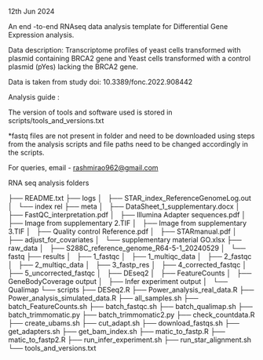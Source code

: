 
12th Jun 2024

An end -to-end RNAseq data analysis template for Differential Gene Expression analysis.

Data description: Transcriptome profiles of yeast cells transformed with plasmid containing BRCA2 gene and Yeast cells transformed with a control plasmid (pYes) lacking the BRCA2 gene.

Data is taken from study doi: 10.3389/fonc.2022.908442

Analysis guide :

The version of tools and software used is stored in scripts/tools_and_versions.txt

*fastq files are not present in folder and need to be downloaded using steps from the analysis scripts and file paths need to be changed accordingly in the scripts.

For queries, email - rashmirao962@gmail.com

RNA seq analysis folders

├── README.txt
├── logs
│   ├── STAR_index_ReferenceGenomeLog.out
│   └── index rel
├── meta
│   ├── DataSheet_1_supplementary.docx
│   ├── FastQC_interpretation.pdf
│   ├── Illumina Adapter sequences.pdf
│   ├── Image from supplementary 2.TIF
│   ├── Image from supplementary 3.TIF
│   ├── Quality control Reference.pdf
│   ├── STARmanual.pdf
│   ├── adjust_for_covariates
│   └── supplementary material GO.xlsx
├── raw_data
│   ├── S288C_reference_genome_R64-5-1_20240529
│   └── fastq
├── results
│   ├── 1_fastqc
│   ├── 1_multiqc_data
│   ├── 2_fastqc
│   ├── 2_multiqc_data
│   ├── 3_fastp_res
│   ├── 4_corrected_fastqc
│   ├── 5_uncorrected_fastqc
│   ├── DEseq2
│   ├── FeatureCounts
│   ├── GeneBodyCoverage output
│   ├── Infer experiment output
│   └── Qualimap
└── scripts
    ├── DESeq2.R
    ├── Power_analysis_real_data.R
    ├── Power_analysis_simulated_data.R
    ├── all_samples.sh
    ├── batch_FeatureCounts.sh
    ├── batch_fastqc.sh
    ├── batch_qualimap.sh
    ├── batch_trimmomatic.py
    ├── batch_trimmomatic2.py
    ├── check_countdata.R
    ├── create_ubams.sh
    ├── cut_adapt.sh
    ├── download_fastqs.sh
    ├── get_adapters.sh
    ├── get_bam_index.sh
    ├── matic_to_fastp.R
    ├── matic_to_fastp2.R
    ├── run_infer_experiment.sh
    ├── run_star_alignment.sh
    └── tools_and_versions.txt

